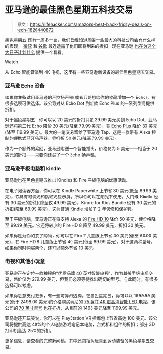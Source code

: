 # 亚马逊的最佳黑色星期五科技交易

> 原文：<https://lifehacker.com/amazons-best-black-friday-deals-on-tech-1820440872>

黑色星期五 还有一周多一点，我们已经知道周围一些最大的科技公司会有什么样的表现。 [微软](https://lifehacker.com/all-the-best-deals-from-microsoft-s-black-friday-discou-1820399903) 和 [谷歌](https://lifehacker.com/googles-best-deals-for-black-friday-1820409960) 最近透露了他们即将到来的折扣，现在亚马逊 [也在为这个大日子计划什么](http://phx.corporate-ir.net/phoenix.zhtml?c=176060&p=irol-newsArticle&ID=2316712) 提供一个看看。

Watch

从 Echo 智能音箱到 4K 电视，这里有一些亚马逊新设备的最佳黑色星期五交易。

### 亚马逊 Echo 设备

如果你准备试用亚马逊的声控扬声器(或者只是想给你的收藏增加一个 Echo)，有很多选项可供选择。该公司对从 Echo Dot 到新款 Echo Plus 的一系列型号提供折扣。

对于黑色星期五，你可以以 20 美元的折扣只花 29.99 美元买到 Echo Dot。亚马逊还将第二代 Echo 降价 20 美元(降至 79.99 美元)，将 [Echo Plus](https://gizmodo.com/amazons-echo-plus-gets-close-to-giving-us-the-easy-smar-1820091030) 降价 30 美元(降至 119.99 美元)。最大的一笔交易留给了亚马逊 Tap，这是一款带有 Alexa 控制的便携式蓝牙扬声器，将打折 50 美元(降至 79.99 美元)。

作为一个额外的奖励，亚马逊附送一个智能插头，价格仅为 5 美元——相当于 20 美元的折扣——只要你还买了一个 Echo 扬声器。

### 亚马逊平板电脑和 kindle

亚马逊也在黑色星期五推出 Kindles 和 Fire 平板电脑的优惠活动。

在电子阅读器方面，你可以在 Kindle Paperwhite 上节省 30 美元(低至 89.99 美元)，它具有可调光和防眩光显示屏，所以你可以在阳光下使用。入门级 Kindle 也有 30 美元的折扣(降至仅 49.99 美元)，Kindle for Kids Bundle 也有 30 美元的折扣(降至 69.99 美元)，这为普通 Kindle 增加了 2 年保修和保护套。

至于平板电脑，亚马逊正在将支持 Alexa 的 [Fire HD 10](https://gizmodo.com/amazons-newest-gadget-is-a-tablet-thats-also-an-echo-1818523985) 降价 50 美元，使价格降至 99.99 美元。它还将较小的 Fire HD 8 降至 49.99 美元，折扣 30 美元。

如果你是为你的孩子购物，你可以在 Fire 7 儿童版上节省 30 美元(低至 69.99 美元)，在 Fire HD 8 儿童版上节省 40 美元(低至 89.99 美元)。对于这两种型号，如果你同时购买两个，还可以额外节省 10 美元。

### 电视和其他小玩意

亚马逊正在定位一款神秘的“优质品牌 40 英寸智能电视”，作为其杀手级电视交易，售价仅为 279.99 美元，但我们必须等待找出确切的型号。与此同时，有很多选择可以考虑。

如果你愿意支付更多，有一些可靠的选择。在黑色星期五，你可以以 1999.99 美元(低于 2498.00 美元)的价格购买索尼的 [75 英寸 4K 超高清智能 LED 电视](https://www.amazon.com/Sony-XBR75X850E-75-Inch-Ultra-Smart/dp/B01MRBT8CV?asc_campaign=InlineText&asc_refurl=https://lifehacker.com/amazons-best-black-friday-deals-on-tech-1820440872&asc_source=&tag=kinjalifehackerlink-20)。该公司的 [70 英寸型号](https://www.amazon.com/Sony-KD70X690E-70-Inch-Ultra-Smart/dp/B072FRV68G?asc_campaign=InlineText&asc_refurl=https://lifehacker.com/amazons-best-black-friday-deals-on-tech-1820440872&asc_source=&tag=kinjalifehackerlink-20) 也在打折，从目前的 1498 美元降至 1199.99 美元。

亚马逊还开玩笑说，你可以在 PlayStation VR 捆绑包上节省高达 100 美元。该公司将提供高达 40%的个人电脑游戏笔记本电脑，台式机和组件的折扣；部分 3D 打印机高达 25%的折扣。

更多信息，请查看的完整新闻稿，其中还包括从玩具到运动装备的黑色星期五交易。